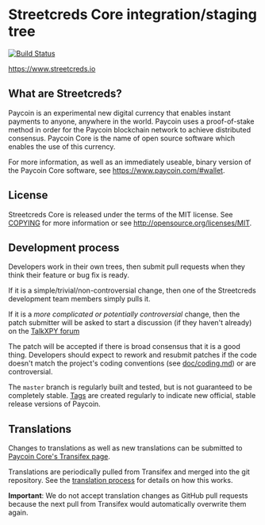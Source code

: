 Streetcreds Core integration/staging tree
=====================================

[![Build Status](https://travis-ci.org/PaycoinFoundation/paycoin.svg?branch=master)](https://travis-ci.org/PaycoinFoundation/paycoin)

https://www.streetcreds.io

What are Streetcreds?
----------------

Paycoin is an experimental new digital currency that enables instant payments to
anyone, anywhere in the world. Paycoin uses a proof-of-stake method in order for
the Paycoin blockchain network to achieve distributed consensus. Paycoin Core is
the name of open source software which enables the use of this currency.

For more information, as well as an immediately useable, binary version of the
Paycoin Core software, see https://www.paycoin.com/#wallet.

License
-------

Streetcreds Core is released under the terms of the MIT license. See [COPYING](COPYING) for more
information or see http://opensource.org/licenses/MIT.

Development process
-------------------

Developers work in their own trees, then submit pull requests when they think
their feature or bug fix is ready.

If it is a simple/trivial/non-controversial change, then one of the Streetcreds
development team members simply pulls it.

If it is a *more complicated or potentially controversial* change, then the patch
submitter will be asked to start a discussion (if they haven't already) on the
[TalkXPY forum](https://www.talkxpy.com/category/8/paycoin-coincode)

The patch will be accepted if there is broad consensus that it is a good thing.
Developers should expect to rework and resubmit patches if the code doesn't
match the project's coding conventions (see [doc/coding.md](doc/coding.md)) or are
controversial.

The `master` branch is regularly built and tested, but is not guaranteed to be
completely stable. [Tags](https://github.com/PaycoinFoundation/paycoin/tags) are created
regularly to indicate new official, stable release versions of Paycoin.

Translations
------------

Changes to translations as well as new translations can be submitted to
[Paycoin Core's Transifex page](https://www.transifex.com/projects/p/paycoin/).

Translations are periodically pulled from Transifex and merged into the git repository. See the
[translation process](doc/translation_process.md) for details on how this works.

**Important**: We do not accept translation changes as GitHub pull requests because the next
pull from Transifex would automatically overwrite them again.
